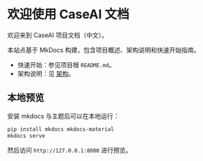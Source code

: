 # 欢迎使用 CaseAI 文档

欢迎来到 CaseAI 项目文档（中文）。

本站点基于 MkDocs 构建，包含项目概述、架构说明和快速开始指南。

- 快速开始：参见项目根 `README.md`。
- 架构说明：见 [架构](ARCHITECTURE.md)。

## 本地预览

安装 mkdocs 与主题后可以在本地运行：

```bash
pip install mkdocs mkdocs-material
mkdocs serve
```

然后访问 `http://127.0.0.1:8000` 进行预览。
